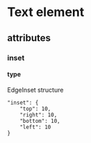 # Text element

## attributes

### inset

#### type
 
EdgeInset structure

```
"inset": {
    "top": 10,
    "right": 10,
    "bottom": 10,
    "left": 10
}
```